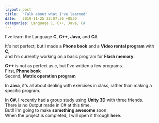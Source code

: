 ```yaml
---
layout: post
title:  "Talk about what I've learned"
date:   2019-11-25 22:07:36 +0530
categories: Language C, C++, Java, C#
---
```

I've learn the Language **C**, **C++**, **Java**, and **C#**.<br>

It's not perfect, but I made a **Phone book** and a **Video rental program** with **C**,<br>
and I'm currently working on a basic program for **Flash memory**.<br>

**C++** is not as perfect as c, but I've written a few programs.<br>
First, **Phone book**<br>
Second, **Matrix operation program**<br>

In **Java**, it's all about dealing with exercises in class, rather than making a specific program.<br>

In **C#**, I recently had a group study using **Unity 3D** with three friends.<br>
There is no Output made in C# at this time.<br>
But!! I'm going to make **something awesome** soon.<br>
When the project is completed, I will open it through **here**.
